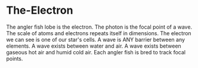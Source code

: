 # The-Electron
The angler fish lobe is the electron. The photon is the focal point of a wave. The scale of atoms and electrons repeats itself in dimensions. The electron we can see is one of our star's cells. A wave is ANY barrier between any elements. A wave exists between water and air. A wave exists between gaseous hot air and humid cold air. Each angler fish is bred to track focal points.
